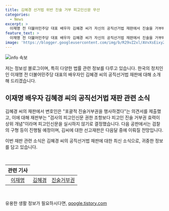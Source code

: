 ```yaml
---
title: 김혜경 선거법 위반 진술 거부 피고인신문 무산
categories:
  - News
excerpt: >
  이재명 전 더불어민주당 대표 배우자 김혜경 씨가 자신의 공직선거법 재판에서 진술을 거부해 피고인 신문절차가 무산됐습니다. 김씨의 변호인은 포괄적 진술거부권을 행사하겠다는 의견서를 제출했고, 재판부는 피고인 진술 거부권 효력이 상위 개념이라고 판단하여 피고인신문을 실시하지 않기로 했습니다. 다음 공판에서는 검찰의 구형 등이 진행될 예정이며, 선고재판은 다음달 중에 이뤄질 전망입니다.
feature_text: >
  이재명 전 더불어민주당 대표 배우자 김혜경 씨가 자신의 공직선거법 재판에서 진술을 거부해 피고인 신문절차가 무산됐습니다. 김씨의 변호인은 포괄적 진술거부권을 행사하겠다는 의견서를 제출했고, 재판부는 피고인 진술 거부권 효력이 상위 개념이라고 판단하여 피고인신문을 실시하지 않기로 했습니다. 다음 공판에서는 검찰의 구형 등이 진행될 예정이며, 선고재판은 다음달 중에 이뤄질 전망입니다.
image: 'https://blogger.googleusercontent.com/img/b/R29vZ2xl/AVvXsEixyZcFfHzMRdzZMjFBmAUKJYCLCGyLL1o632UiGVXcaFdKo_bkvkuCioo0uUKlGfBVcT3P84aROyZIXSBEx3Aw5nCQ3pTgDom1WDC4m8eifvWiAmWEEVb4x6G_l8C0QH225ldMjyaFvpxGEBGNO37VmDTDMHGhJPq73UglMfDca1-0aw/s1600/blogspot.png'
---
```


<p><img src="https://blogger.googleusercontent.com/img/b/R29vZ2xl/AVvXsEixyZcFfHzMRdzZMjFBmAUKJYCLCGyLL1o632UiGVXcaFdKo_bkvkuCioo0uUKlGfBVcT3P84aROyZIXSBEx3Aw5nCQ3pTgDom1WDC4m8eifvWiAmWEEVb4x6G_l8C0QH225ldMjyaFvpxGEBGNO37VmDTDMHGhJPq73UglMfDca1-0aw/s1600/blogspot.png" alt="info 속보" /></p>

<p>저는 정보성 블로그이며, 특히 다양한 법률 관련 정보를 다루고 있습니다. 한국의 정치인인 이재명 전 더불어민주당 대표의 배우자인 김혜경 씨의 공직선거법 재판에 대해 소개해 드리겠습니다. </p>

<h2 data-ke-size="size26">이재명 배우자 김혜경 씨의 공직선거법 재판 관련 소식</h2>

<p>김혜경 씨의 재판에서 변호인은 "포괄적 진술거부권을 행사하겠다"는 의견서를 제출했고, 이에 대해 재판부는 "검사의 피고인신문 권한 조항보다 피고인 진술 거부권 효력이 상위 개념"이라며 피고인신문을 실시하지 않기로 결정했습니다. 다음 공판에서는 검찰의 구형 등이 진행될 예정이며, 김씨에 대한 선고재판은 다음달 중에 이뤄질 전망입니다.</p>

<p>이번 재판 관련 소식은 김혜경 씨의 공직선거법 재판에 대한 최신 소식으로, 귀중한 정보를 담고 있습니다.</p>

<p data-ke-size="size16">&nbsp;</p>

<table>
<thead>
    <tr>
        <th style="text-align: center;">관련 기사</th>
    </tr>
</thead>
<tbody>
    <tr>
        <td style="text-align: center; height: 17px;"><a href="링크">이재명</a></td>
        <td style="text-align: center; height: 17px;"><a href="링크">김혜경</a></td>
        <td style="text-align: center; height: 17px;"><a href="링크">진술거부권</a></td>
    </tr>
</tbody>
</table>

<p data-ke-size="size16">&nbsp;</p>
유용한 생활 정보가 필요하시다면, <a href="https://qoogle.tistory.com" rel="dofollow">qoogle.tistory.com</a>


